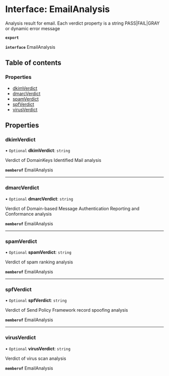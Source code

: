 # Interface: EmailAnalysis

Analysis result for email. Each verdict property is a string PASS|FAIL|GRAY or dynamic error message

**`export`**

**`interface`** EmailAnalysis

## Table of contents

### Properties

- [dkimVerdict](EmailAnalysis.md#dkimverdict)
- [dmarcVerdict](EmailAnalysis.md#dmarcverdict)
- [spamVerdict](EmailAnalysis.md#spamverdict)
- [spfVerdict](EmailAnalysis.md#spfverdict)
- [virusVerdict](EmailAnalysis.md#virusverdict)

## Properties

### dkimVerdict

• `Optional` **dkimVerdict**: `string`

Verdict of DomainKeys Identified Mail analysis

**`memberof`** EmailAnalysis

___

### dmarcVerdict

• `Optional` **dmarcVerdict**: `string`

Verdict of Domain-based Message Authentication Reporting and Conformance analysis

**`memberof`** EmailAnalysis

___

### spamVerdict

• `Optional` **spamVerdict**: `string`

Verdict of spam ranking analysis

**`memberof`** EmailAnalysis

___

### spfVerdict

• `Optional` **spfVerdict**: `string`

Verdict of Send Policy Framework record spoofing analysis

**`memberof`** EmailAnalysis

___

### virusVerdict

• `Optional` **virusVerdict**: `string`

Verdict of virus scan analysis

**`memberof`** EmailAnalysis
